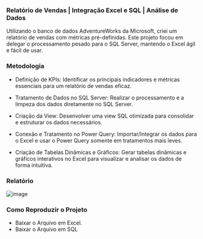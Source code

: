 ### Relatório de Vendas | Integração Excel e SQL | Análise de Dados

Utilizando o banco de dados AdventureWorks da Microsoft, criei um relatório de vendas com métricas pré-definidas.
Este projeto focou em delegar o processamento pesado para o SQL Server, mantendo o Excel ágil e fácil de usar.

### Metodologia 

 - Definição de KPIs: Identificar os principais indicadores e métricas essenciais para um relatório de vendas eficaz.

 - Tratamento de Dados no SQL Server: Realizar o processamento e a limpeza dos dados diretamente no SQL Server.

 - Criação da View: Desenvolver uma view SQL otimizada para consolidar e estruturar os dados necessários.

 - Conexão e Tratamento no Power Query: Importar/Integrar os dados para o Excel e usar o Power Query somente em tratamentos mais leves.

 - Criação de Tabelas Dinâmicas e Gráficos: Gerar tabelas dinâmicas e gráficos interativos no Excel para visualizar e analisar os dados de forma intuitiva.


### Relatório 

![image](https://github.com/user-attachments/assets/4bae5455-c3a9-45fd-a21f-f9c3c7704f89)


### Como Reproduzir o Projeto

 - Baixar o Arquivo em Excel.
 - Baixar o Arquivo em SQL
